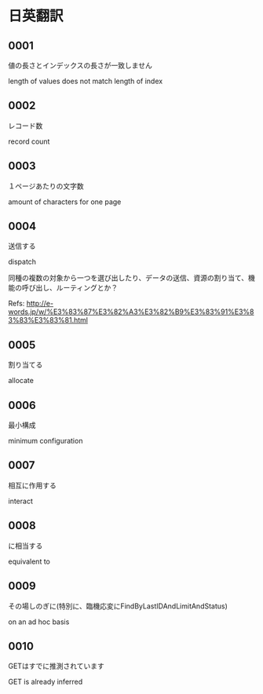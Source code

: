 # 日英翻訳

## 0001

値の長さとインデックスの長さが一致しません

length of values does not match length of index

## 0002

レコード数

record count

## 0003

１ページあたりの文字数

amount of characters for one page

## 0004

送信する

dispatch

同種の複数の対象から一つを選び出したり、データの送信、資源の割り当て、機能の呼び出し、ルーティングとか？

Refs: <http://e-words.jp/w/%E3%83%87%E3%82%A3%E3%82%B9%E3%83%91%E3%83%83%E3%83%81.html>

## 0005

割り当てる

allocate

## 0006

最小構成

minimum configuration

## 0007

相互に作用する

interact

## 0008

に相当する

equivalent to

## 0009

その場しのぎに(特別に、臨機応変にFindByLastIDAndLimitAndStatus)

on an ad hoc basis

## 0010

GETはすでに推測されています

GET is already inferred

